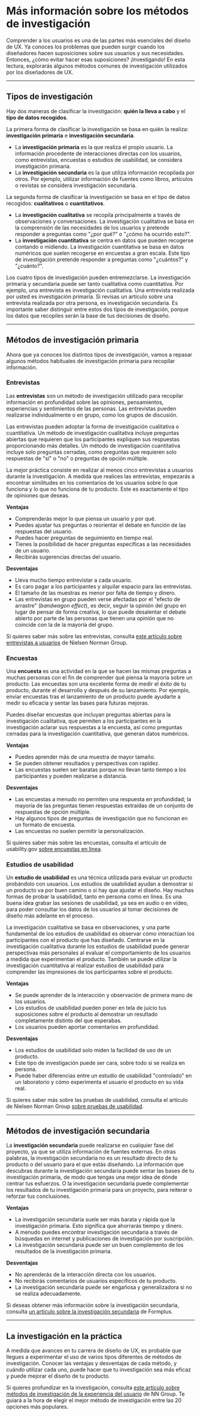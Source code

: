 # Más información sobre los métodos de investigación

Comprender a los usuarios es una de las partes más esenciales del diseño de UX. Ya conoces los problemas que pueden surgir cuando los diseñadores hacen suposiciones sobre sus usuarios y sus necesidades. Entonces, ¿cómo evitar hacer esas suposiciones? ¡Investigando! En esta lectura, explorarás algunos métodos comunes de investigación utilizados por los diseñadores de UX.

---

## Tipos de investigación

Hay dos maneras de clasificar la investigación: **quién la lleva a cabo** y el **tipo de datos recogidos**.

La primera forma de clasificar la investigación se basa en quién la realiza: **investigación primaria** e **investigación secundaria**.

* La **investigación primaria** es la que realiza el propio usuario. La información procedente de interacciones directas con los usuarios, como entrevistas, encuestas o estudios de usabilidad, se considera investigación primaria.
* La **investigación secundaria** es la que utiliza información recopilada por otros. Por ejemplo, utilizar información de fuentes como libros, artículos o revistas se considera investigación secundaria.

La segunda forma de clasificar la investigación se basa en el tipo de datos recogidos: **cualitativos** o **cuantitativos**.

* La **investigación cualitativa** se recopila principalmente a través de observaciones y conversaciones. La investigación cualitativa se basa en la comprensión de las necesidades de los usuarios y pretende responder a preguntas como "¿por qué?" o "¿cómo ha ocurrido esto?".
* La **investigación cuantitativa** se centra en datos que pueden recogerse contando o midiendo. La investigación cuantitativa se basa en datos numéricos que suelen recogerse en encuestas a gran escala. Este tipo de investigación pretende responder a preguntas como "¿cuántos?" y "¿cuánto?".

Los cuatro tipos de investigación pueden entremezclarse. La investigación primaria y secundaria puede ser tanto cualitativa como cuantitativa. Por ejemplo, una entrevista es investigación cualitativa. Una entrevista realizada por usted es investigación primaria. Si revisas un artículo sobre una entrevista realizada por otra persona, es investigación secundaria. Es importante saber distinguir entre estos dos tipos de investigación, porque los datos que recopiles serán la base de tus decisiones de diseño.

---

## Métodos de investigación primaria

Ahora que ya conoces los distintos tipos de investigación, vamos a repasar algunos métodos habituales de investigación primaria para recopilar información.

### Entrevistas

Las **entrevistas** son un método de investigación utilizado para recopilar información en profundidad sobre las opiniones, pensamientos, experiencias y sentimientos de las personas. Las entrevistas pueden realizarse individualmente o en grupo, como los grupos de discusión.

Las entrevistas pueden adoptar la forma de investigación cualitativa o cuantitativa. Un método de investigación cualitativa incluye preguntas abiertas que requieren que los participantes expliquen sus respuestas proporcionando más detalles. Un método de investigación cuantitativa incluye solo preguntas cerradas, como preguntas que requieren solo respuestas de "sí" o "no" o preguntas de opción múltiple.

La mejor práctica consiste en realizar al menos cinco entrevistas a usuarios durante la investigación. A medida que realices las entrevistas, empezarás a encontrar similitudes en los comentarios de los usuarios sobre lo que funciona y lo que no funciona de tu producto. Este es exactamente el tipo de opiniones que deseas.

**Ventajas**

* Comprenderás mejor lo que piensa un usuario y por qué.
* Puedes ajustar tus preguntas o reorientar el debate en función de las respuestas del usuario.
* Puedes hacer preguntas de seguimiento en tiempo real.
* Tienes la posibilidad de hacer preguntas específicas a las necesidades de un usuario.
* Recibirás sugerencias directas del usuario.

**Desventajas**

* Lleva mucho tiempo entrevistar a cada usuario.
* Es caro pagar a los participantes y alquilar espacio para las entrevistas.
* El tamaño de las muestras es menor por falta de tiempo y dinero.
* Las entrevistas en grupo pueden verse afectadas por el "efecto de arrastre" (*bandwagon effect*), es decir, seguir la opinión del grupo en lugar de pensar de forma creativa, lo que puede desalentar el debate abierto por parte de las personas que tienen una opinión que no coincide con la de la mayoría del grupo.

Si quieres saber más sobre las entrevistas, consulta [este artículo sobre entrevistas a usuarios](https://www.nngroup.com/articles/user-interviews/) de Nielsen Norman Group.

### Encuestas

Una **encuesta** es una actividad en la que se hacen las mismas preguntas a muchas personas con el fin de comprender qué piensa la mayoría sobre un producto. Las encuestas son una excelente forma de medir el éxito de tu producto, durante el desarrollo y después de su lanzamiento. Por ejemplo, enviar encuestas tras el lanzamiento de un producto puede ayudarte a medir su eficacia y sentar las bases para futuras mejoras.

Puedes diseñar encuestas que incluyan preguntas abiertas para la investigación cualitativa, que permiten a los participantes en la investigación aclarar sus respuestas a la encuesta, así como preguntas cerradas para la investigación cuantitativa, que generan datos numéricos.

**Ventajas**

* Puedes aprender más de una muestra de mayor tamaño.
* Se pueden obtener resultados y perspectivas con rapidez.
* Las encuestas suelen ser baratas porque no llevan tanto tiempo a los participantes y pueden realizarse a distancia.

**Desventajas**

* Las encuestas a menudo no permiten una respuesta en profundidad; la mayoría de las preguntas tienen respuestas extraídas de un conjunto de respuestas de opción múltiple.
* Hay algunos tipos de preguntas de investigación que no funcionan en un formato de encuesta.
* Las encuestas no suelen permitir la personalización.

Si quieres saber más sobre las encuestas, consulta el artículo de usability.gov [sobre encuestas en línea](https://www.usability.gov/how-to-and-tools/methods/surveys.html).

### Estudios de usabilidad

Un **estudio de usabilidad** es una técnica utilizada para evaluar un producto probándolo con usuarios. Los estudios de usabilidad ayudan a demostrar si un producto va por buen camino o si hay que ajustar el diseño. Hay muchas formas de probar la usabilidad, tanto en persona como en línea. Es una buena idea grabar las sesiones de usabilidad, ya sea en audio o en vídeo, para poder consultar los datos de los usuarios al tomar decisiones de diseño más adelante en el proceso.

La investigación cualitativa se basa en observaciones, y una parte fundamental de los estudios de usabilidad es observar cómo interactúan los participantes con el producto que has diseñado. Centrarse en la investigación cualitativa durante los estudios de usabilidad puede generar perspectivas más personales al evaluar el comportamiento de los usuarios a medida que experimentan el producto. También se puede utilizar la investigación cuantitativa al realizar estudios de usabilidad para comprender las impresiones de los participantes sobre el producto.

**Ventajas**

* Se puede aprender de la interacción y observación de primera mano de los usuarios.
* Los estudios de usabilidad pueden poner en tela de juicio tus suposiciones sobre el producto al demostrar un resultado completamente distinto del que esperabas.
* Los usuarios pueden aportar comentarios en profundidad.

**Desventajas**

* Los estudios de usabilidad solo miden la facilidad de uso de un producto.
* Este tipo de investigación puede ser cara, sobre todo si se realiza en persona.
* Puede haber diferencias entre un estudio de usabilidad "controlado" en un laboratorio y cómo experimenta el usuario el producto en su vida real.

Si quieres saber más sobre las pruebas de usabilidad, consulta el artículo de Nielsen Norman Group [sobre pruebas de usabilidad](https://www.nngroup.com/articles/usability-testing/).

---

## Métodos de investigación secundaria

La **investigación secundaria** puede realizarse en cualquier fase del proyecto, ya que se utiliza información de fuentes externas. En otras palabras, la investigación secundaria no es un resultado directo de tu producto o del usuario para el que estás diseñando. La información que descubras durante la investigación secundaria puede sentar las bases de tu investigación primaria, de modo que tengas una mejor idea de dónde centrar tus esfuerzos. O la investigación secundaria puede complementar los resultados de tu investigación primaria para un proyecto, para reiterar o reforzar tus conclusiones.

**Ventajas**

* La investigación secundaria suele ser más barata y rápida que la investigación primaria. Esto significa que ahorrarás tiempo y dinero.
* A menudo puedes encontrar investigación secundaria a través de búsquedas en internet y publicaciones de investigación por suscripción.
* La investigación secundaria puede ser un buen complemento de los resultados de la investigación primaria.

**Desventajas**

* No aprenderás de la interacción directa con los usuarios.
* No recibirás comentarios de usuarios específicos de tu producto.
* La investigación secundaria puede ser engañosa y generalizadora si no se realiza adecuadamente.

Si deseas obtener más información sobre la investigación secundaria, consulta [un artículo sobre la investigación secundaria](https://www.formpl.us/blog/secondary-research) de Formplus.

---

## La investigación en la práctica

A medida que avances en tu carrera de diseño de UX, es probable que llegues a experimentar el uso de varios tipos diferentes de métodos de investigación. Conocer las ventajas y desventajas de cada método, y cuándo utilizar cada uno, puede hacer que tu investigación sea más eficaz y puede mejorar el diseño de tu producto.

Si quieres profundizar en la investigación, consulta [este artículo sobre métodos de investigación de la experiencia del usuario](https://www.nngroup.com/articles/ux-research-methods/) de NN Group. Te guiará a la hora de elegir el mejor método de investigación entre las 20 opciones más populares.
